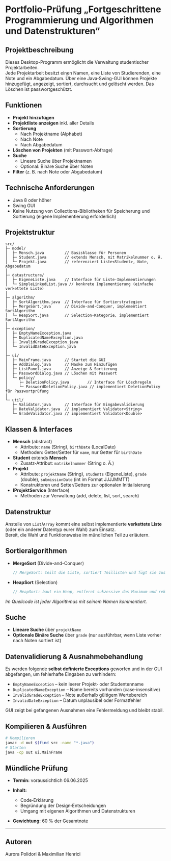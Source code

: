 # Portfolio-Prüfung „Fortgeschrittene Programmierung und Algorithmen und Datenstrukturen“

## Projektbeschreibung
Dieses Desktop-Programm ermöglicht die Verwaltung studentischer Projektarbeiten.  
Jede Projektarbeit besitzt einen Namen, eine Liste von Studierenden, eine Note und ein Abgabedatum. Über eine Java‐Swing-GUI können Projekte hinzugefügt, angezeigt, sortiert, durchsucht und gelöscht werden. Das Löschen ist passwortgeschützt.

## Funktionen
- **Projekt hinzufügen**
- **Projektliste anzeigen** inkl. aller Details
- **Sortierung**
    - Nach Projektname (Alphabet)
    - Nach Note
    - Nach Abgabedatum
- **Löschen von Projekten** (mit Passwort‐Abfrage)
- **Suche**
    - Lineare Suche über Projektnamen
    - Optional: Binäre Suche über Noten
- **Filter** (z. B. nach Note oder Abgabedatum)

## Technische Anforderungen
- Java 8 oder höher
- Swing GUI
- Keine Nutzung von Collections-Bibliotheken für Speicherung und Sortierung (eigene Implementierung erforderlich)

## Projektstruktur
```plaintext
src/
├─ model/
│  ├─ Mensch.java         // Basisklasse für Personen
│  ├─ Student.java        // extends Mensch, mit Matrikelnummer o. Ä.
│  └─ Projekt.java        // referenziert Liste<Student>, Note, Abgabedatum
│
├─ datastructure/
│  ├─ EigeneListe.java    // Interface für Liste-Implementierungen
│  └─ SimpleLinkedList.java // konkrete Implementierung (einfache verkettete Liste)
│
├─ algorithm/
│  ├─ SortAlgorithm.java  // Interface für Sortierstrategien
│  ├─ MergeSort.java      // Divide-and‐Conquer, implementiert SortAlgorithm
│  └─ HeapSort.java       // Selection‐Kategorie, implementiert SortAlgorithm
│
├─ exception/
│  ├─ EmptyNameException.java
│  ├─ DuplicatedNameException.java
│  ├─ InvalidGradeException.java
│  └─ InvalidDateException.java
│
├─ ui/
│  ├─ MainFrame.java      // Startet die GUI
│  ├─ AddDialog.java      // Maske zum Hinzufügen
│  ├─ ListPanel.java      // Anzeige & Sortierung
│  ├─ PasswordDialog.java // Löschen mit Passwort
│  └─ policy/
│     ├─ DeletionPolicy.java        // Interface für Löschregeln
│     └─ PasswordDeletionPolicy.java // implementiert DeletionPolicy für Passwortprüfung
│
└─ util/
   ├─ Validator.java      // Interface für Eingabevalidierung
   ├─ DateValidator.java  // implementiert Validator<String>
   └─ GradeValidator.java // implementiert Validator<Double>
````

## Klassen & Interfaces
- **Mensch** (abstract)
    - Attribute: `name` (String), `birthDate` (LocalDate)
    - Methoden: Getter/Setter für `name`, nur Getter für `birthDate`
- **Student** extends **Mensch**
    - Zusatz‐Attribut: `matrikelnummer` (String o. Ä.)
- **Projekt**
    - Attribute: `projektName` (String), `students` (EigeneListe<Student>), `grade` (double), `submissionDate` (int im Format JJJJMMTT)
    - Konstruktoren und Setter/Getters zur optionalen Initialisierung
- **IProjektService** (Interface)
    - Methoden zur Verwaltung (add, delete, list, sort, search)

## Datenstruktur
Anstelle von `List`/`Array` kommt eine selbst implementierte **verkettete Liste** (oder ein anderer Datentyp eurer Wahl) zum Einsatz.  
Bereit, die Wahl und Funktionsweise im mündlichen Teil zu erläutern.

## Sortieralgorithmen
- **MergeSort** (Divide-and-Conquer)
  ```java
  // MergeSort: teilt die Liste, sortiert Teillisten und fügt sie zusammen


* **HeapSort** (Selection)

  ```java
  // HeapSort: baut ein Heap, entfernt sukzessive das Maximum und rekonstruiert das Heap
  ```

*Im Quellcode ist jeder Algorithmus mit seinem Namen kommentiert.*

## Suche

* **Lineare Suche** über `projektName`
* **Optionale Binäre Suche** über `grade` (nur ausführbar, wenn Liste vorher nach Noten sortiert ist)

## Datenvalidierung & Ausnahmebehandlung

Es werden folgende **selbst definierte Exceptions** geworfen und in der GUI abgefangen, um fehlerhafte Eingaben zu verhindern:

* `EmptyNameException` – kein leerer Projekt‐ oder Studentenname
* `DuplicatedNameException` – Name bereits vorhanden (case‐insensitive)
* `InvalidGradeException` – Note außerhalb gültigem Wertebereich
* `InvalidDateException` – Datum unplausibel oder Formatfehler

GUI zeigt bei gefangenen Ausnahmen eine Fehlermeldung und bleibt stabil.

## Kompilieren & Ausführen

```bash
# Kompilieren
javac -d out $(find src -name "*.java")
# Starten
java -cp out ui.MainFrame
```

## Mündliche Prüfung

* **Termin:** voraussichtlich 06.06.2025
* **Inhalt:**

    * Code‐Erklärung
    * Begründung der Design‐Entscheidungen
    * Umgang mit eigenen Algorithmen und Datenstrukturen
* **Gewichtung:** 60 % der Gesamtnote
---
## Autoren
Aurora Polidori & Maximilian Henrici